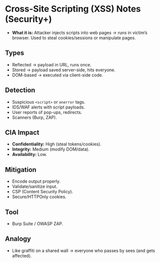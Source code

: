 # Cross-Site Scripting (XSS) Notes (Security+)

- **What it is:** Attacker injects scripts into web pages → runs in victim’s browser. Used to steal cookies/sessions or manipulate pages.

## Types
- Reflected → payload in URL, runs once.
- Stored → payload saved server-side, hits everyone.
- DOM-based → executed via client-side code.

## Detection
- Suspicious `<script>` or `onerror` tags.
- IDS/WAF alerts with script payloads.
- User reports of pop-ups, redirects.
- Scanners (Burp, ZAP).

## CIA Impact
- **Confidentiality:** High (steal tokens/cookies).
- **Integrity:** Medium (modify DOM/data).
- **Availability:** Low.

## Mitigation
- Encode output properly.
- Validate/sanitize input.
- CSP (Content Security Policy).
- Secure/HTTPOnly cookies.

## Tool
- Burp Suite / OWASP ZAP.

## Analogy
- Like graffiti on a shared wall → everyone who passes by sees (and gets affected).

